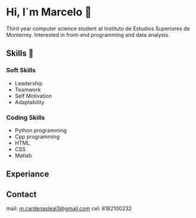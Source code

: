 # Hi, I´m Marcelo 👋
Third year computer science student at Instituto de Estudios Superiores de Monterrey. Interested in front-end programming and data analysis.

## Skills 🎯
### Soft Skills
- Leadership
- Teamwork
- Self Motivation
- Adaptability

### Coding Skills 
- Python programming
- Cpp programming
- HTML
- CSS
- Matlab

## Experiance



## Contact
mail: m.cardenasleal3@gmail.com
cel: 8182100232

  
<!--
**mcardenas3/mcardenas3** is a ✨ _special_ ✨ repository because its `README.md` (this file) appears on your GitHub profile.

Here are some ideas to get you started:

- 🔭 I’m currently working on ...
- 🌱 I’m currently learning ...
- 👯 I’m looking to collaborate on ...
- 🤔 I’m looking for help with ...
- 💬 Ask me about ...
- 📫 How to reach me: ...
- 😄 Pronouns: ...
- ⚡ Fun fact: ...
-->
